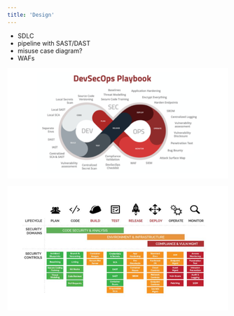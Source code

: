 ```yaml
---
title: 'Design'
---
```


- SDLC
- pipeline with SAST/DAST
- misuse case diagram?
- WAFs

[![devsecops playbook](https://raw.githubusercontent.com/6mile/DevSecOps-Playbook/main/images/devsecops-loop-securestack-final-1280x640.png)
](https://github.com/6mile/DevSecOps-Playbook)

[![devsecops controls](https://raw.githubusercontent.com/6mile/DevSecOps-Playbook/main/images/devsecops-controls.jpg)](https://github.com/6mile/DevSecOps-Playbook)
